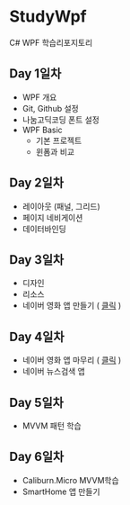 # StudyWpf
C# WPF 학습리포지토리

## Day 1일차
- WPF 개요
- Git, Github 설정
- 나눔고딕코딩 폰트 설정
- WPF Basic
  - 기본 프로젝트
  - 윈폼과 비교

## Day 2일차
- 레이아웃 (패널, 그리드)
- 페이지 네비게이션
- 데이터바인딩

## Day 3일차
- 디자인
- 리소스
- 네이버 영화 앱 만들기 ( [클릭](https://github.com/spearstring/StudyWpf/tree/main/portfolio) )

## Day 4일차
 - 네이버 영화 앱 마무리 ( [클릭](https://github.com/spearstring/StudyWpf/tree/main/portfolio) )
 - 네이버 뉴스검색 앱

## Day 5일차
 - MVVM 패턴 학습 

## Day 6일차
 - Caliburn.Micro MVVM학습
 - SmartHome 앱 만들기

